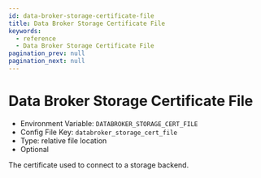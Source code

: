 ```yaml
---
id: data-broker-storage-certificate-file
title: Data Broker Storage Certificate File
keywords:
  - reference
  - Data Broker Storage Certificate File
pagination_prev: null
pagination_next: null
---
```


# Data Broker Storage Certificate File

- Environment Variable: `DATABROKER_STORAGE_CERT_FILE`
- Config File Key: `databroker_storage_cert_file`
- Type: relative file location
- Optional

The certificate used to connect to a storage backend.
